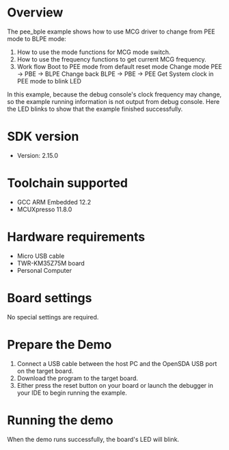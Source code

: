 Overview
========
The pee_bple example shows how to use MCG driver to change from PEE mode to BLPE mode:

 1. How to use the mode functions for MCG mode switch.
 2. How to use the frequency functions to get current MCG frequency.
 3. Work flow
    Boot to PEE mode from default reset mode
    Change mode PEE -> PBE -> BLPE
    Change back BLPE -> PBE -> PEE
    Get System clock in PEE mode to blink LED

In this example, because the debug console's clock frequency may change,
so the example running information is not output from debug console. Here the
LED blinks to show that the example finished successfully.

SDK version
===========
- Version: 2.15.0

Toolchain supported
===================
- GCC ARM Embedded  12.2
- MCUXpresso  11.8.0

Hardware requirements
=====================
- Micro USB cable
- TWR-KM35Z75M board
- Personal Computer

Board settings
==============
No special settings are required.

Prepare the Demo
================
1.  Connect a USB cable between the host PC and the OpenSDA USB port on the target board.
2.  Download the program to the target board.
3.  Either press the reset button on your board or launch the debugger in your IDE to begin running the example.

Running the demo
================
When the demo runs successfully, the board's LED will blink.
